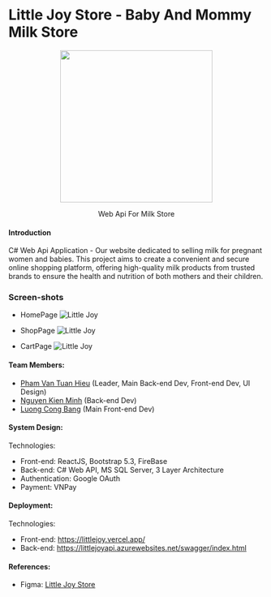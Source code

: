 # Little Joy Store - Baby And Mommy Milk Store

<div align="center">
    <img style="width: 300px;" src="https://firebasestorage.googleapis.com/v0/b/little-joy-2c5d3.appspot.com/o/logo%20git.png?alt=media&token=896298f2-1654-46d4-80b8-3ec8a6a8292e" />
    <p>Web Api For Milk Store</p>
</div>

#### Introduction
C# Web Api Application - Our website dedicated to selling milk for pregnant women and babies. This project aims to create a convenient and secure online shopping platform, offering high-quality milk products from trusted brands to ensure the health and nutrition of both mothers and their children.

### Screen-shots

- HomePage
![Little Joy](https://firebasestorage.googleapis.com/v0/b/little-joy-2c5d3.appspot.com/o/github-sreen-shots%2FScreenshot%202024-07-15%20233853.png?alt=media&token=3ebc7503-61f5-471a-a1a6-081b7be6e756)

- ShopPage
![Little Joy](https://firebasestorage.googleapis.com/v0/b/little-joy-2c5d3.appspot.com/o/github-sreen-shots%2FScreenshot%202024-07-15%20234049.png?alt=media&token=680fe014-bb93-4672-9ec0-57693d8affd7)

- CartPage
![Little Joy](https://firebasestorage.googleapis.com/v0/b/little-joy-2c5d3.appspot.com/o/github-sreen-shots%2FScreenshot%202024-07-15%20234205.png?alt=media&token=773b3011-abc9-4b87-bd42-a88b31cc0607)

#### Team Members:

- [Pham Van Tuan Hieu](https://github.com/lion3993vn) (Leader, Main Back-end Dev, Front-end Dev, UI Design)
- [Nguyen Kien Minh](https://github.com/nguyenkienminh) (Back-end Dev)
- [Luong Cong Bang](https://github.com/cong-bang) (Main Front-end Dev)

#### System Design:

Technologies:
- Front-end: ReactJS, Bootstrap 5.3, FireBase
- Back-end: C# Web API, MS SQL Server, 3 Layer Architecture
- Authentication: Google OAuth
- Payment: VNPay

#### Deployment:

Technologies:
- Front-end: https://littlejoy.vercel.app/
- Back-end: https://littlejoyapi.azurewebsites.net/swagger/index.html

#### References:
- Figma: [Little Joy Store](https://www.figma.com/design/27qQ7FoSlia57I2wMlbEcv/V1.0?node-id=0-1&t=3UhKBtkVWjAnxNkh-1)